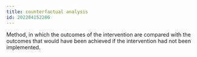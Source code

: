 ```yaml
---
title: counterfactual analysis
id: 202204152286
---
```


Method, in which the outcomes of the intervention are compared with the outcomes that would have been achieved if the intervention had not been implemented.
